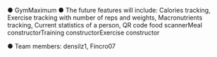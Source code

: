 ● GymMaximum
● The future features will include: Calories tracking, Exercise tracking with number of reps and weights,
Macronutrients tracking, Current statistics of a person, QR code food scannerMeal constructorTraining constructorExercise constructor

● Team members: densilz1, Fincro07
